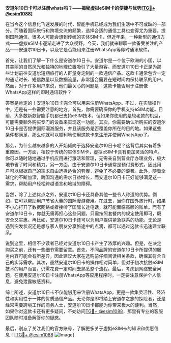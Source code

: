 **安道尔10日卡可以注册whats吗？——揭秘虚拟eSIM卡的便捷与优势[[TG💪+ @esim1088](https://t.me/s/esim1088)]**

在当今这个信息化飞速发展的时代，智能手机已经成为我们生活中不可或缺的一部分。而随着国际旅行和跨境交流的频繁，选择合适的通信工具也变得尤为重要。提到国际通信，很多人可能会想到传统的实体SIM卡，但近年来，一种新型的通信方式——虚拟eSIM卡逐渐走进了大众视野。今天，我们就来聊聊一款备受关注的产品——安道尔10日卡，以及它是否能用来注册WhatsApp等即时通讯软件。

首先，让我们了解一下什么是安道尔10日卡。安道尔是一个位于欧洲的小国，以其美丽的自然风光和独特的地理位置吸引了大量游客。而安道尔10日卡正是为那些计划前往安道尔短期旅行的人群量身定制的一款通信产品。这款卡通常包含一定的通话时长、短信数量以及数据流量，非常适合需要在短时间内保持联系的用户。然而，对于许多用户来说，他们最关心的问题是：这款卡能否用于注册像WhatsApp这样的即时通讯软件？

答案是肯定的！安道尔10日卡完全可以用来注册WhatsApp。不过，在实际操作中，还是有一些需要注意的地方。首先，你需要确保你的手机支持eSIM功能。目前，大多数新款智能手机都已支持eSIM技术，但如果你使用的是较老款的机型，可能需要额外购买专门的设备来实现这一功能。其次，你需要确认所购买的安道尔10日卡是否提供国际漫游服务，并且该服务是否覆盖你所在的目的地。如果这些条件都满足，那么你就可以顺利地使用这款卡来注册并使用WhatsApp了。

那么，为什么越来越多的人开始倾向于选择安道尔10日卡呢？这背后其实有着多重原因。一方面，相较于传统的实体SIM卡，虚拟eSIM卡具有更加灵活的特点。你可以随时随地通过手机应用进行激活和管理，无需亲自到营业厅办理业务，极大地节省了时间和精力。另一方面，由于安道尔10日卡通常是预付费形式，因此用户可以根据自己的需求自由选择适合的套餐，避免了不必要的浪费。此外，随着全球化的不断加深，跨国沟通的需求日益增长，而安道尔10日卡正好能够满足这一需求，帮助用户轻松跨越语言和地域的障碍。

当然，除了上述优点之外，安道尔10日卡还具备其他一些令人称道的优势。例如，它可以帮助用户节省大量的国际漫游费用。在过去，当你在国外旅行时，如果不小心打开了数据网络或者接听了国际长途电话，就可能面临高额的账单。而有了安道尔10日卡，你就无需再担心这些问题，只需按照套餐内的规定使用即可，既安全又实惠。再比如，安道尔10日卡还可以为用户提供紧急联系的功能。无论是遇到突发状况还是想与家人朋友分享旅途中的点滴，都可以通过这款卡迅速建立联系。

说到这里，相信不少读者已经对安道尔10日卡产生了浓厚的兴趣。但是，在决定购买之前，还有一些细节需要留意。首先，不同品牌的安道尔10日卡所提供的服务内容可能会有所差异，因此建议大家在选购前仔细阅读相关条款，确保其符合自己的实际需求。其次，虽然安道尔10日卡的操作相对简单，但对于初次接触eSIM技术的用户而言，仍需花费一定时间去熟悉整个流程。最后，考虑到网络安全问题，在使用安道尔10日卡注册WhatsApp等应用程序时，一定要注意保护个人信息，避免泄露敏感资料。

综上所述，安道尔10日卡不仅能够用来注册WhatsApp，更是一款集灵活性、经济性和实用性于一体的优质通信产品。无论你是即将踏上安道尔之旅的探险者，还是经常需要跨境工作的商务人士，安道尔10日卡都能为你带来极大的便利。当然，如果你对这款卡还有更多疑问，不妨访问[TG💪+ @esim1088](https://t.me/s/esim1088)，那里有专业的客服团队随时准备解答你的疑惑。

最后，别忘了关注我们的官方账号，了解更多关于虚拟eSIM卡的知识和优惠信息！[[TG💪+ @esim1088](https://t.me/s/esim1088) ![Image](https://i.postimg.cc/4NQfJmqS/Snipaste-2025-05-13-00-14-12.png)]